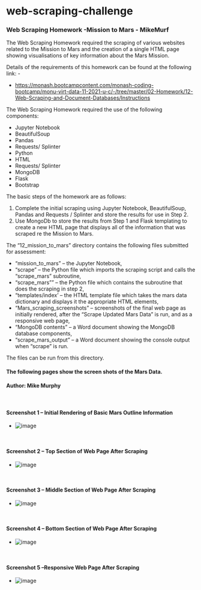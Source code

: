 # web-scraping-challenge

### Web Scraping Homework -Mission to Mars - MikeMurf

The Web Scraping Homework required the scraping of various websites related to the Mission to Mars and the creation of a single HTML page showing visualisations of key information about the Mars Mission. 

Details of the requirements of this homework can be found at the following link: -
*    https://monash.bootcampcontent.com/monash-coding-bootcamp/monu-virt-data-11-2021-u-c/-/tree/master/02-Homework/12-Web-Scraping-and-Document-Databases/Instructions 

The Web Scraping Homework required the use of the following components:
* Jupyter Notebook
* BeautifulSoup
* Pandas
* Requests/ Splinter 
* Python
* HTML
* Requests/ Splinter
* MongoDB
* Flask 
* Bootstrap

The basic steps of the homework are as follows:
1.	Complete the initial scraping using Jupyter Notebook, BeautifulSoup, Pandas and Requests / Splinter and store the results for use in Step 2.
2.	Use MongoDb to store the results from Step 1 and Flask templating to create a new HTML page that displays all of the information that was scraped re the Mission to Mars.

The “12_mission_to_mars” directory contains the following files submitted for assessment:
* “mission_to_mars” – the Jupyter Notebook,
*	“scrape” – the Python file which imports the scraping script and calls the “scrape_mars” subroutine,
*	“scrape_mars”” – the Python file which contains the subroutine that does the scraping in step 2,
*	“templates/index’ – the HTML template file which takes the mars data dictionary and displays it the appropriate HTML elements,
*	“Mars_scraping_screenshots” – screenshots of the final web page as initially rendered, after the “Scrape Updated Mars Data” is run, and as a responsive web page,
*	“MongoDB contents” – a Word document showing the MongoDB database components,
*	“scrape_mars_output” – a Word document showing the console output when “scrape” is run.

The files can be run from this directory.

#### The following pages show the screen shots of the Mars Data.

#### Author:   Mike Murphy
 
#### Screenshot 1 – Initial Rendering of Basic Mars Outline Information
* ![image](https://user-images.githubusercontent.com/89948865/154556475-9c15056b-dabb-4980-86fe-34b4c8e32550.png)
 
 
#### Screenshot 2 – Top Section of Web Page After Scraping
*  ![image](https://user-images.githubusercontent.com/89948865/154556710-320e798b-4a63-4e7b-bd87-743687e2224a.png)

 
#### Screenshot 3 – Middle Section of Web Page After Scraping
* ![image](https://user-images.githubusercontent.com/89948865/154556798-011a048f-1363-4b25-a8e5-319ccd559241.png)
 
 
#### Screenshot 4 – Bottom Section of Web Page After Scraping
* ![image](https://user-images.githubusercontent.com/89948865/154556880-624792aa-4cf1-4eb4-89fc-5a384d479b88.png)
 
 
#### Screenshot 5 –Responsive Web Page After Scraping
* ![image](https://user-images.githubusercontent.com/89948865/154556943-6cc051c6-1973-491b-bbf2-ef5ed9a0b0b0.png)
 



